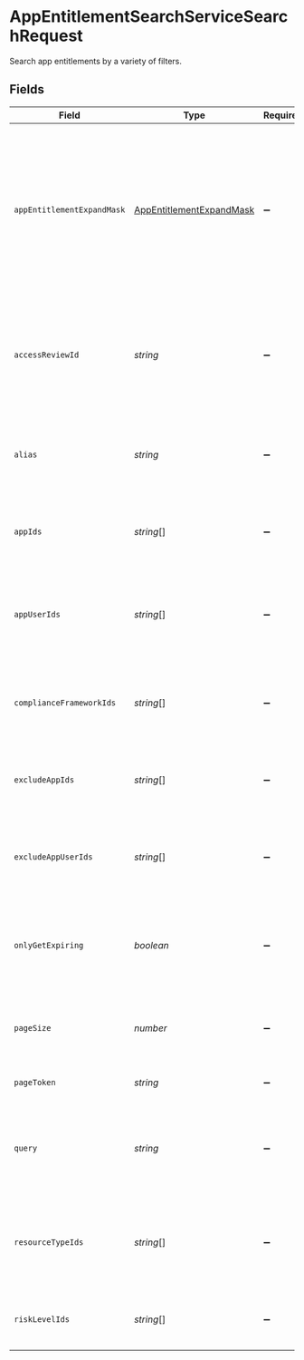 # AppEntitlementSearchServiceSearchRequest

 Search app entitlements by a variety of filters.



## Fields

| Field                                                                                                                                   | Type                                                                                                                                    | Required                                                                                                                                | Description                                                                                                                             |
| --------------------------------------------------------------------------------------------------------------------------------------- | --------------------------------------------------------------------------------------------------------------------------------------- | --------------------------------------------------------------------------------------------------------------------------------------- | --------------------------------------------------------------------------------------------------------------------------------------- |
| `appEntitlementExpandMask`                                                                                                              | [AppEntitlementExpandMask](../../models/shared/appentitlementexpandmask.md)                                                             | :heavy_minus_sign:                                                                                                                      |  The app entitlement expand mask allows the user to get additonal information when getting responses containing app entitlement views.<br/> |
| `accessReviewId`                                                                                                                        | *string*                                                                                                                                | :heavy_minus_sign:                                                                                                                      |  Search for app entitlements that are being reviewed as part of this access review campaign.<br/>                                       |
| `alias`                                                                                                                                 | *string*                                                                                                                                | :heavy_minus_sign:                                                                                                                      |  Search for app entitlements that have this alias (exact match).<br/>                                                                   |
| `appIds`                                                                                                                                | *string*[]                                                                                                                              | :heavy_minus_sign:                                                                                                                      |  Search for app entitlements contained in any of these apps.<br/>                                                                       |
| `appUserIds`                                                                                                                            | *string*[]                                                                                                                              | :heavy_minus_sign:                                                                                                                      |  Search for app entitlements that are granted to any of these app user ids.<br/>                                                        |
| `complianceFrameworkIds`                                                                                                                | *string*[]                                                                                                                              | :heavy_minus_sign:                                                                                                                      |  Search for app entitlements that are part of these compliace frameworks.<br/>                                                          |
| `excludeAppIds`                                                                                                                         | *string*[]                                                                                                                              | :heavy_minus_sign:                                                                                                                      |  Exclude app entitlements from the results that are in these app IDs.<br/>                                                              |
| `excludeAppUserIds`                                                                                                                     | *string*[]                                                                                                                              | :heavy_minus_sign:                                                                                                                      |  Exclude app entitlements from the results that these app users have granted.<br/>                                                      |
| `onlyGetExpiring`                                                                                                                       | *boolean*                                                                                                                               | :heavy_minus_sign:                                                                                                                      |  Restrict results to only those who have expiring app entitlement user bindings.<br/>                                                   |
| `pageSize`                                                                                                                              | *number*                                                                                                                                | :heavy_minus_sign:                                                                                                                      |  The pageSize where 10 <= pageSize <= 100.<br/>                                                                                         |
| `pageToken`                                                                                                                             | *string*                                                                                                                                | :heavy_minus_sign:                                                                                                                      |  The pageToken field.<br/>                                                                                                              |
| `query`                                                                                                                                 | *string*                                                                                                                                | :heavy_minus_sign:                                                                                                                      |  Query the app entitlements with a fuzzy search on display name and description.<br/>                                                   |
| `resourceTypeIds`                                                                                                                       | *string*[]                                                                                                                              | :heavy_minus_sign:                                                                                                                      |  Search for app entitlements that are for items on these resource types.<br/>                                                           |
| `riskLevelIds`                                                                                                                          | *string*[]                                                                                                                              | :heavy_minus_sign:                                                                                                                      |  Search for app entitlements with these risk levels.<br/>                                                                               |
